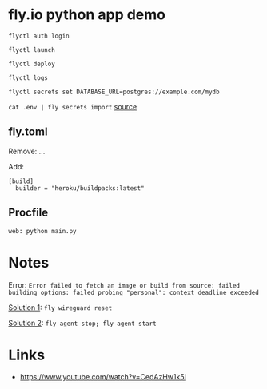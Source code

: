 # fly.io python app demo

`flyctl auth login`

`flyctl launch`

`flyctl deploy`

`flyctl logs`

`flyctl secrets set DATABASE_URL=postgres://example.com/mydb`

`cat .env | fly secrets import` [source](https://community.fly.io/t/how-are-you-managing-cert-files-with-fly/2984/8)

## fly.toml
Remove: ...

Add:

```
[build]
  builder = "heroku/buildpacks:latest"
```

## Procfile
`web: python main.py`

# Notes

Error: `Error failed to fetch an image or build from source: failed building options: failed probing "personal": context deadline exceeded`

[Solution 1](https://community.fly.io/t/failed-to-fetch-an-image-or-build-from-source-failed-building-options-failed-probing-personal-context-deadline-exceeded/7140/7): `fly wireguard reset`

[Solution 2](https://community.fly.io/t/deployments-not-working-error-connecting-to-docker/3992/54?page=3): `fly agent stop; fly agent start`


# Links
- https://www.youtube.com/watch?v=CedAzHw1k5I

